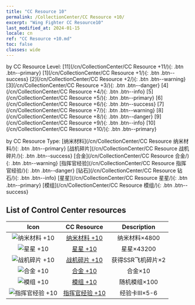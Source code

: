 ```yaml
---
title: "CC Resource 10"
permalink: /CollectionCenter/CC Resource +10/
excerpt: "Wing Fighter CC Resource10"
last_modified_at: 2024-01-15
locale: cn
ref: "CC Resource +10.md"
toc: false
classes: wide
---
```


  by CC Resource Level:  [11](/cn/CollectionCenter/CC Resource +11/){: .btn .btn--primary}   [1](/cn/CollectionCenter/CC Resource +1/){: .btn .btn--success}   [2](/cn/CollectionCenter/CC Resource +2/){: .btn .btn--warning}   [3](/cn/CollectionCenter/CC Resource +3/){: .btn .btn--danger}   [4](/cn/CollectionCenter/CC Resource +4/){: .btn .btn--info}   [5](/cn/CollectionCenter/CC Resource +5/){: .btn .btn--primary}   [6](/cn/CollectionCenter/CC Resource +6/){: .btn .btn--success}   [7](/cn/CollectionCenter/CC Resource +7/){: .btn .btn--warning}   [8](/cn/CollectionCenter/CC Resource +8/){: .btn .btn--danger}   [9](/cn/CollectionCenter/CC Resource +9/){: .btn .btn--info}   [10](/cn/CollectionCenter/CC Resource +10/){: .btn .btn--primary} 

  by CC Resource Type:  [纳米材料](/cn/CollectionCenter/CC Resource 纳米材料/){: .btn .btn--primary}   [战机碎片](/cn/CollectionCenter/CC Resource 战机碎片/){: .btn .btn--success}   [合金](/cn/CollectionCenter/CC Resource 合金/){: .btn .btn--warning}   [指挥官经验](/cn/CollectionCenter/CC Resource 指挥官经验/){: .btn .btn--danger}   [钻石](/cn/CollectionCenter/CC Resource 钻石/){: .btn .btn--info}   [星星](/cn/CollectionCenter/CC Resource 星星/){: .btn .btn--primary}   [模组](/cn/CollectionCenter/CC Resource 模组/){: .btn .btn--success} 

## List of Control Center resources

  |   Icon |      CC Resource        |   Description   |
  |:------:|:---------------:|:---------------:|
  | ![纳米材料 +10](/images/cc/CC_纳米材料_6_p.png) | [纳米材料 +10](/cn/CollectionCenter/纳米材料_10/) | 纳米材料×4800 |
  | ![星星 +10](/images/cc/CC_星星_6_p.png) | [星星 +10](/cn/CollectionCenter/星星_10/) | 星星×43200 |
  | ![战机碎片 +10](/images/cc/CC_战机碎片_6_p.png) | [战机碎片 +10](/cn/CollectionCenter/战机碎片_10/) | 获得SSR飞机碎片×2 |
  | ![合金 +10](/images/cc/CC_合金_6_p.png) | [合金 +10](/cn/CollectionCenter/合金_10/) | 合金×10 |
  | ![模组 +10](/images/cc/CC_模组_6_p.png) | [模组 +10](/cn/CollectionCenter/模组_10/) | 随机模组×100 |
  | ![指挥官经验 +10](/images/cc/CC_指挥官经验_6_p.png) | [指挥官经验 +10](/cn/CollectionCenter/指挥官经验_10/) | 经验卡III×5-6 |
